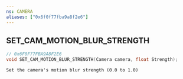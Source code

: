 ```yaml
---
ns: CAMERA
aliases: ["0x6f0f77fba9a8f2e6"]
---
```

## SET_CAM_MOTION_BLUR_STRENGTH

```c
// 0x6F0F77FBA9A8F2E6
void SET_CAM_MOTION_BLUR_STRENGTH(Camera camera, float Strength);
```

```
Set the camera's motion blur strength (0.0 to 1.0)
```
